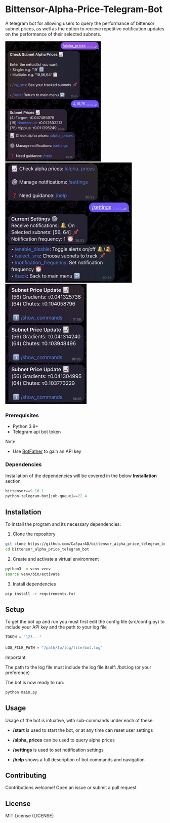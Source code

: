 # Bittensor-Alpha-Price-Telegram-Bot

A telegram bot for allowing users to query the performance of bittensor subnet prices, as well as the option to recieve repetitive notification updates on the performance of their selected subnets.

<img src="https://github.com/Ca5parAD/bittensor_alpha_price_telegram_bot/blob/main/Images/alpha_prices.jpg?raw=true" alt="alpha_prices" height="380"> <img src="https://github.com/Ca5parAD/bittensor_alpha_price_telegram_bot/blob/main/Images/settings%20command.jpg?raw=true" alt="settings" height="380"> <img src="https://github.com/Ca5parAD/bittensor_alpha_price_telegram_bot/blob/main/Images/notifications.jpg?raw=true" alt="notifications" height="380">

### Prerequisites

- Python 3.9+
- Telegram api bot token
> [!NOTE]
> - Use [BotFather](https://telegram.me/BotFather) to gain an API key


### Dependencies

Installation of the dependencies will be covered in the below **Installation** section
```py
bittensor==9.10.1
python-telegram-bot[job-queue]==22.4
```


## Installation

To install the program and its necessary dependencies:

1. Clone the repository
```bash
git clone https://github.com/Ca5parAD/bittensor_alpha_price_telegram_bot
cd bittensor_alpha_price_telegram_bot
```

2. Create and activate a virtual environment
```bash
python3 -m venv venv
source venv/bin/activate
```

3. Install dependencies
```bash
pip install -r requirements.txt
```


## Setup

To get the bot up and run you must first edit the config file (src/config.py) to include your API key and the path to your log file

```py
TOKEN = "123..."

LOG_FILE_PATH = "/path/to/log/file/bot.log"
```

> [!IMPORTANT]
> The path to the log file must include the log file itself: /bot.log (or your preference)

The bot is now ready to run:
```bash
python main.py
```


## Usage

Usage of the bot is intuative, with sub-commands under each of these:
- **/start** is used to start the bot, or at any time can reset user settings
- **/alpha_prices** can be used to query alpha prices

 

  
- **/settings** is used to set notification settings
  
- **/help** shows a full description of bot commands and navigation


## Contributing

Contributions welcome! Open an issue or submit a pull request


## License

MIT License (LICENSE)
